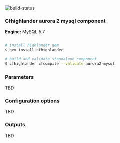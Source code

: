 ![build-status](https://travis-ci.com/theonestack/hl-component-ecs.svg?branch=master)

### Cfhighlander aurora 2 mysql component

**Engine:** MySQL 5.7

```bash

# install highlander gem
$ gem install cfhighlander

# build and validate standalone component
$ cfhighlander cfcompile --validate aurora2-mysql

```


### Parameters

TBD

### Configuration options

TBD

### Outputs

TBD
